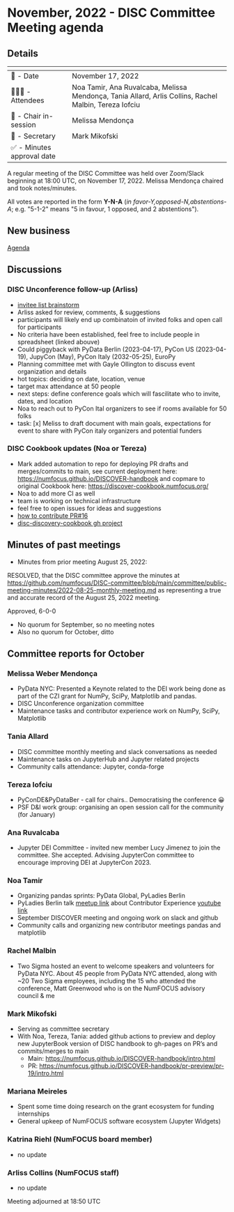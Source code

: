 # November, 2022 - DISC Committee Meeting agenda

## Details

| <!-- -->    | <!-- -->    |
|-----------|---|
| 📅 - Date | November 17, 2022 |
| 🙋🏽‍♀️ - Attendees | Noa Tamir, Ana Ruvalcaba, Melissa Mendonça, Tania Allard, Arlis Collins, Rachel Malbin, Tereza Iofciu |
| 💬 - Chair in-session | Melissa Mendonça  |
| 📝 - Secretary | Mark Mikofski  |
| ✅ - Minutes approval date |   |

A regular meeting of the DISC Committee was held over Zoom/Slack beginning at 18:00 UTC, on November 17, 2022. Melissa Mendonça chaired and took notes/minutes.

All votes are reported in the form **Y-N-A** (*in favor-Y‚opposed-N‚abstentions-A*; e.g. "5-1-2" means "5 in favour, 1 opposed, and 2 abstentions").

## New business

[Agenda](https://docs.google.com/document/d/1sVgmR92_mARTUZXP-pSIiHT6PgMsJtylqP2y2VCV0E4/)

## Discussions

### DISC Unconference follow-up (Arliss)
- [invitee list brainstorm](https://docs.google.com/spreadsheets/d/158TAICTeqzqdonVwnh3aR-AMhD2Z3S9dBen-mL0Kujg/)
- Arliss asked for review, comments, & suggestions
- participants will likely end up combinatoin of invited folks and open call for participants
- No criteria have been established, feel free to include people in spreadsheet (linked abouve)
- Could piggyback with PyData Berlin (2023-04-17), PyCon US (2023-04-19), JupyCon (May), PyCon Italy (2032-05-25), EuroPy
- Planning committee met with Gayle Ollington to discuss event organization and details
- hot topics: deciding on date, location, venue
- target max attendance at 50 people
- next steps: define conference goals which will fascilitate who to invite, dates, and location
- Noa to reach out to PyCon Ital organizers to see if rooms available for 50 folks
- task: [x] Meliss to draft document with main goals, expectations for event to share with PyCon italy organizers and potential funders

### DISC Cookbook updates (Noa or Tereza)
- Mark added automation to repo for deploying PR drafts and merges/commits to main, see current deployment here: https://numfocus.github.io/DISCOVER-handbook and copmare to original Cookbook here: https://discover-cookbook.numfocus.org/
- Noa to add more CI as well
- team is working on technical infrastructure
- feel free to open issues for ideas and suggestions
- [how to contribute PR#16](https://github.com/numfocus/DISCOVER-handbook/pull/16)
- [disc-discovery-cookbook gh project](https://github.com/orgs/numfocus/projects/3)

## Minutes of past meetings

* Minutes from prior meeting August 25, 2022:

RESOLVED, that the DISC committee approve the minutes at https://github.com/numfocus/DISC-committee/blob/main/committee/public-meeting-minutes/2022-08-25-monthly-meeting.md as representing a true and accurate record of the August 25, 2022 meeting.

Approved, 6-0-0

* No quorum for September, so no meeting notes
* Also no quorum for October, ditto

## Committee reports for October

### Melissa Weber Mendonça
* PyData NYC: Presented a Keynote related to the DEI work being done as part of the CZI grant for NumPy, SciPy, Matplotlib and pandas.
* DISC Unconference organization committee
* Maintenance tasks and contributor experience work on NumPy, SciPy, Matplotlib

### Tania Allard 
* DISC committee monthly meeting and slack conversations as needed 
* Maintenance tasks on JupyterHub and Jupyter related projects
* Community calls attendance: Jupyter, conda-forge

### Tereza Iofciu
* PyConDE&PyDataBer - call for chairs.. Democratising the conference 😀
* PSF D&I work group: organising an open session call for the community (for January)

### Ana Ruvalcaba
* Jupyter DEI Committee - invited new member Lucy Jimenez to join the committee. She accepted. Advising JupyterCon committee to encourage improving DEI at JupyterCon 2023.

### Noa Tamir
* Organizing pandas sprints: PyData Global, PyLadies Berlin
* PyLadies Berlin talk [meetup link](https://www.meetup.com/pyladies-berlin/events/288724284/) about Contributor Experience [youtube link](https://youtu.be/CMLW3Gnillo?t=4065)
* September DISCOVER meeting and ongoing work on slack and github
* Community calls and organizing new contributor meetings pandas and matplotlib

### Rachel Malbin
* Two Sigma hosted an event to welcome speakers and volunteers for PyData NYC. About 45 people from PyData NYC attended, along with ~20 Two Sigma employees, including the 15  who attended the conference,  Matt Greenwood who is on the NumFOCUS advisory council & me

### Mark Mikofski
* Serving as committee secretary
* With Noa, Tereza, Tania: added github actions to preview and deploy new JupyterBook version  of DISC handbook to gh-pages on PR’s and commits/merges to main
    - Main: https://numfocus.github.io/DISCOVER-handbook/intro.html 
    - PR: https://numfocus.github.io/DISCOVER-handbook/pr-preview/pr-19/intro.html

### Mariana Meireles
* Spent some time doing research on the grant ecosystem for funding internships
* General upkeep of NumFOCUS software ecosystem (Jupyter Widgets)

### Katrina Riehl (NumFOCUS board member)
* no update

### Arliss Collins (NumFOCUS staff)
* no update

Meeting adjourned at 18:50 UTC
